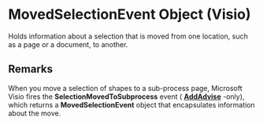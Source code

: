 
# MovedSelectionEvent Object (Visio)

Holds information about a selection that is moved from one location, such as a page or a document, to another.


## Remarks

When you move a selection of shapes to a sub-process page, Microsoft Visio fires the  **SelectionMovedToSubprocess** event ( **[AddAdvise](b58e086f-59d2-9e63-5df3-3001b58bb2c1.md)** -only), which returns a **MovedSelectionEvent** object that encapsulates information about the move.

